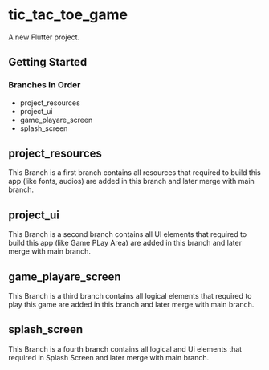 # tic_tac_toe_game

A new Flutter project.

## Getting Started

### Branches In Order
* project_resources
* project_ui
* game_playare_screen
* splash_screen


## project_resources

This Branch is a first branch contains all resources that required to build this app (like fonts, audios) are added in this branch and later merge with main branch.


## project_ui

This Branch is a second branch contains all UI elements that required to build this app (like Game PLay Area) are added in this branch and later merge with main branch.


## game_playare_screen

This Branch is a third branch contains all logical  elements that required to play  this game  are added in this branch and later merge with main branch.

## splash_screen

This Branch is a fourth branch contains all logical and Ui  elements that required in Splash Screen and later merge with main branch.




